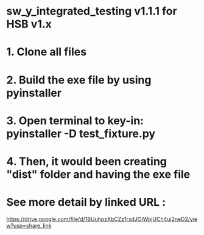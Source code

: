 # sw_y_integrated_testing v1.1.1 for HSB v1.x
# 1. Clone all files
# 2. Build the exe file by using pyinstaller
# 3. Open terminal to key-in: pyinstaller -D test_fixture.py
# 4. Then, it would been creating "dist" folder and having the exe file

# See more detail by linked URL :
https://drive.google.com/file/d/1BUuhpzXbCZz1rxdJOiWpjUCh4uj2neD2/view?usp=share_link
